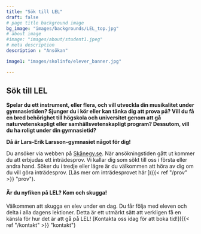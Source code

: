 ```yaml
---
title: "Sök till LEL"
draft: false
# page title background image
bg_image: "images/backgrounds/LEL_top.jpg"
# about image
#image: "images/about/student1.jpeg"
# meta description
description : "Ansökan"

image1: "images/skolinfo/elever_banner.jpg"

---
```


## Sök till LEL

**Spelar du ett instrument, eller flera, och vill utveckla din musikalitet under gymnasietiden? Sjunger du i kör eller kan tänka dig att prova på? Vill du få en bred behörighet till högskola och universitet genom att gå naturvetenskapligt eller samhällsvetenskapligt program? Dessutom, vill du ha roligt under din gymnasietid?**

**Då är Lars-Erik Larsson-gymnasiet något för dig!**

Du ansöker via webben på [Skånegy.se](http://skanegy.se). När ansökningstiden gått ut kommer du att erbjudas ett inträdesprov. Vi kallar dig som sökt till oss i första eller andra hand. Söker du i tredje eller lägre är du välkommen att höra av dig om du vill göra inträdesprov. [Läs mer om inträdesprovet här ]({{< ref "/prov" >}} "prov").

#### Är du nyfiken på LEL? Kom och skugga!

Välkommen att skugga en elev under en dag. Du får följa med eleven och delta i alla dagens lektioner. Detta är ett utmärkt sätt att verkligen få en känsla för hur det är att gå på LEL! [Kontakta oss idag för att boka tid!]({{< ref "/kontakt" >}} "kontakt") 

